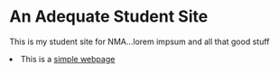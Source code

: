 <!doctype html>
<html lang="en">
<head>
    <title>An Adequate Student Site</title>
</head>

<body>
<h1>An Adequate Student Site</h1>
<p> This is my student site for NMA...lorem impsum and all that good stuff
<li>This is a <a href="http://google.com">simple webpage</a></li>
</p>
</body>
</html>